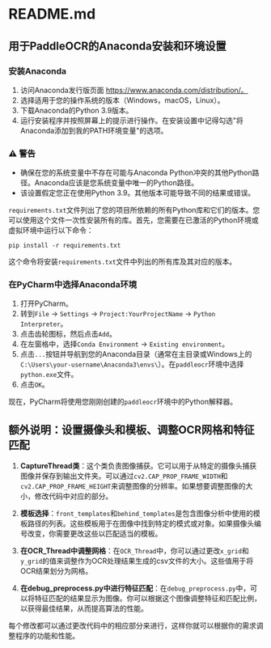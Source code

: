 # README.md

## 用于PaddleOCR的Anaconda安装和环境设置

### 安装Anaconda

1. 访问Anaconda发行版页面 https://www.anaconda.com/distribution/。
2. 选择适用于您的操作系统的版本（Windows，macOS，Linux）。
3. 下载Anaconda的Python 3.9版本。
4. 运行安装程序并按照屏幕上的提示进行操作。在安装设置中记得勾选"将Anaconda添加到我的PATH环境变量"的选项。

### ⚠️ 警告

- 确保在您的系统变量中不存在可能与Anaconda Python冲突的其他Python路径。Anaconda应该是您系统变量中唯一的Python路径。
- 该设置假定您正在使用Python 3.9。其他版本可能导致不同的结果或错误。


`requirements.txt`文件列出了您的项目所依赖的所有Python库和它们的版本。您可以使用这个文件一次性安装所有的库。首先，您需要在已激活的Python环境或虚拟环境中运行以下命令：

```shell
pip install -r requirements.txt
```

这个命令将安装`requirements.txt`文件中列出的所有库及其对应的版本。
### 在PyCharm中选择Anaconda环境

1. 打开PyCharm。
2. 转到`File` -> `Settings` -> `Project:YourProjectName` -> `Python Interpreter`。
3. 点击齿轮图标，然后点击`Add`。
4. 在左窗格中，选择`Conda Environment` -> `Existing environment`。
5. 点击`...`按钮并导航到您的Anaconda目录（通常在主目录或Windows上的`C:\Users\your-username\Anaconda3\envs\`）。在`paddleocr`环境中选择`python.exe`文件。
6. 点击`OK`。

现在，PyCharm将使用您刚刚创建的`paddleocr`环境中的Python解释器。

## 额外说明：设置摄像头和模板、调整OCR网格和特征匹配

1. **CaptureThread类**：这个类负责图像捕获。它可以用于从特定的摄像头捕获图像并保存到输出文件夹。可以通过`cv2.CAP_PROP_FRAME_WIDTH`和`cv2.CAP_PROP_FRAME_HEIGHT`来调整图像的分辨率。如果想要调整图像的大小，修改代码中对应的部分。

2. **模板选择**：`front_templates`和`behind_templates`是包含图像分析中使用的模板路径的列表。这些模板用于在图像中找到特定的模式或对象。如果摄像头编号改变，你需要更改这些以匹配适当的模板。

3. **在OCR_Thread中调整网格**：在`OCR_Thread`中，你可以通过更改`x_grid`和`y_grid`的值来调整作为OCR处理结果生成的csv文件的大小。这些值用于将OCR结果划分为网格。

4. **在debug_preprocess.py中进行特征匹配**：在`debug_preprocess.py`中，可以将特征匹配的结果显示为图像。你可以根据这个图像调整特征和匹配比例，以获得最佳结果，从而提高算法的性能。

每个修改都可以通过更改代码中的相应部分来进行，这样你就可以根据你的需求调整程序的功能和性能。